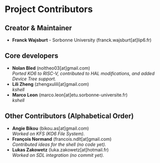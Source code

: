 # Project Contributors

## Creator & Maintainer
- **Franck Wajsburt** - Sorbonne University (franck.wajsburt[at]lip6.fr)

## Core developers
- **Nolan Bled** (noltheo03[at]gmail.com)  
  *Ported KO6 to RISC-V, contributed to HAL modifications, and added Device Tree support.*
- **Lili Zheng** (zhengxulili[at]gmail.com)  
  *kshell*	
- **Marco Leon** (marco.leon[at]etu.sorbonne-universite.fr)  
  *kshell*	

## Other Contributors (Alphabetical Order)
- **Angie Bikou** (bikou.as[at]gmail.com)  
  *Worked on KFS (KO6 File System).*
- **François Normand** (francois.ndlt[at]gmail.com)  
  *Contributed ideas for the shell (no code yet).*
- **Lukas Zakowetz** (luka.zakowetz[at]hotmail.fr)  
  *Worked on SDL integration (no commit yet).*


